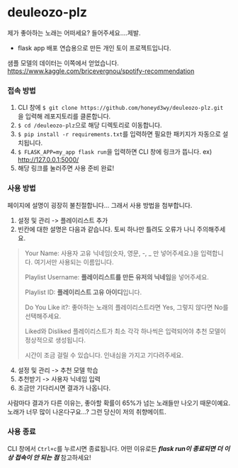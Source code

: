 # deuleozo-plz
제가 좋아하는 노래는 어떠세요? 들어주세요....제발.

- flask app 배포 연습용으로 만든 개인 토이 프로젝트입니다.

샘플 모델의 데이터는 이쪽에서 얻었습니다.
https://www.kaggle.com/bricevergnou/spotify-recommendation


### 접속 방법
1. CLI 창에 `$ git clone https://github.com/honeyd3wy/deuleozo-plz.git` 을 입력해 레포지토리를 클론합니다.
2. `$ cd /deuleozo-plz`으로 해당 디렉토리로 이동합니다.
3. `$ pip install -r requirements.txt`를 입력하면 필요한 패키지가 자동으로 설치됩니다.
4. `$ FLASK_APP=my_app flask run`을 입력하면 CLI 창에 링크가 뜹니다. ex) http://127.0.0.1:5000/
5. 해당 링크를 눌러주면 사용 준비 완료!

### 사용 방법
페이지에 설명이 굉장히 불친절합니다... 그래서 사용 방법을 첨부합니다.
1. 설정 및 관리 -> 플레이리스트 추가
2. 빈칸에 대한 설명은 다음과 같습니다. 토씨 하나만 틀려도 오류가 나니 주의해주세요.
>  Your Name: 사용자 고유 닉네임(숫자, 영문, -, _ 만 넣어주세요.)을 입력합니다. 여기서만 사용되는 이름입니다.
>  
>  Playlist Username: **플레이리스트를 만든 유저의 닉네임**을 넣어주세요. 
>  
>  Playlist ID: **플레이리스트 고유 아이디**입니다.
>  
>  Do You Like it?: 좋아하는 노래의 플레이리스트라면 Yes, 그렇지 않다면 No를 선택해주세요.
>  
>  Liked와 Disliked 플레이리스트가 최소 각각 하나씩은 입력되어야 추천 모델이 정상적으로 생성됩니다.
>  
>  시간이 조금 걸릴 수 있습니다. 인내심을 가지고 기다려주세요.

4. 설정 및 관리 -> 추천 모델 학습
5. 추천받기 -> 사용자 닉네임 입력
6. 조금만 기다리시면 결과가 나옵니다.

사람마다 결과가 다른 이유는, 좋아할 확률이 65%가 넘는 노래들만 나오기 때문이예요.
노래가 너무 많이 나온다구요...? 그런 당신이 저의 취향메이트.

### 사용 종료
CLI 창에서 `Ctrl+c`를 누르시면 종료됩니다.
어떤 이유로든 ***flask run이 종료되면 더 이상 접속이 안 되는 점*** 참고하세요!
